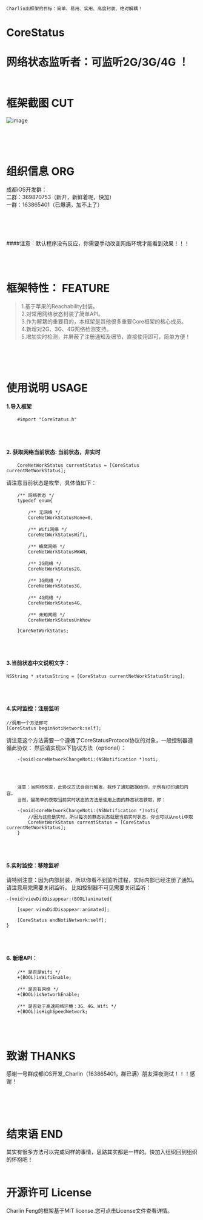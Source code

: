 
    Charlin出框架的目标：简单、易用、实用、高度封装、绝对解耦！

# CoreStatus
   网络状态监听者：可监听2G/3G/4G ！
<br />
<br /><br />
框架截图   CUT
===============
![image](./CoreStatus/show.gif)<br />

<br /><br /><br />

组织信息 ORG
===============
成都iOS开发群：<br />
二群：369870753（新开，新鲜着呢，快加） <br />
一群：163865401（已爆满，加不上了）  <br /><br />
<br /><br /><br />


####注意：默认程序没有反应，你需要手动改变网络环境才能看到效果！！！

<br /><br />

框架特性： FEATURE
===============
>1.基于苹果的Reachability封装。<br />
>2.对常用网络状态封装了简单API。<br />
>3.作为解耦的重要目的，本框架是其他很多重要Core框架的核心成员。<br />
>4.新增对2G、3G、4G网络检测支持。<br />
>5.增加实时检测，并屏蔽了注册通知及细节，直接使用即可，简单方便！<br />

<br /><br /><br />

使用说明 USAGE
===============
#### 1.导入框架

        #import "CoreStatus.h"

<br/><br/>
#### 2. 获取网络当前状态: 当前状态，非实时

        CoreNetWorkStatus currentStatus = [CoreStatus currentNetWorkStatus];
        
请注意当前状态是枚举，具体值如下：

        /** 网络状态 */
        typedef enum{
            
            /** 无网络 */
            CoreNetWorkStatusNone=0,
            
            /** Wifi网络 */
            CoreNetWorkStatusWifi,
            
            /** 蜂窝网络 */
            CoreNetWorkStatusWWAN,
            
            /** 2G网络 */
            CoreNetWorkStatus2G,
            
            /** 3G网络 */
            CoreNetWorkStatus3G,
            
            /** 4G网络 */
            CoreNetWorkStatus4G,
            
            /** 未知网络 */
            CoreNetWorkStatusUnkhow
        
        }CoreNetWorkStatus;

<br/><br/>
#### 3.当前状态中文说明文字：

    NSString * statusString = [CoreStatus currentNetWorkStatusString];


<br/><br/>
#### 4.实时监控：注册监听

    //调用一个方法即可
    [CoreStatus beginNotiNetwork:self];

请注意这个方法需要一个遵循了CoreStatusProtocol协议的对象，一般控制器遵循此协议：
然后请实现以下协议方法（optional）：

        -(void)coreNetworkChangeNoti:(NSNotification *)noti;
    



        注意：当网络改变，此协议方法会自行触发，我传了通知数据给你，示例有打印通知内容。
        当然，最简单的获取当前实时状态的方法是使用上面的静态状态获取，即：
        
        -(void)coreNetworkChangeNoti:(NSNotification *)noti{
            //因为这些是实时，所以每次的静态状态就是当前实时状态，你也可以从noti中取
            CoreNetWorkStatus currentStatus = [CoreStatus currentNetWorkStatus];
        }

<br/><br/>

#### 5.实时监控：移除监听
请特别注意：因为内部封装，所以你看不到监听过程，实际内部已经注册了通知。请注意用完需要关闭监听。
比如控制器不可见需要关闭监听：

    -(void)viewDidDisappear:(BOOL)animated{
        
        [super viewDidDisappear:animated];
        
        [CoreStatus endNotiNetwork:self];
    }

<br/><br/>
#### 6. 新增API：

        /** 是否是Wifi */
        +(BOOL)isWifiEnable;
        
        /** 是否有网络 */
        +(BOOL)isNetworkEnable;
        
        /** 是否处于高速网络环境：3G、4G、Wifi */
        +(BOOL)isHighSpeedNetwork;

<br/><br/>

致谢 THANKS
===============
感谢一号群成都iOS开发_Charlin（163865401，群已满）朋友深夜测试！！！感谢！

<br/><br/>
结束语 END
===============
其实有很多方法可以完成同样的事情，思路其实都是一样的。快加入组织回到组织的怀抱吧！
<br/><br/>

开源许可 License
===============
Charlin Feng的框架基于MIT license.您可点击License文件查看详情。
<br/><br/>
